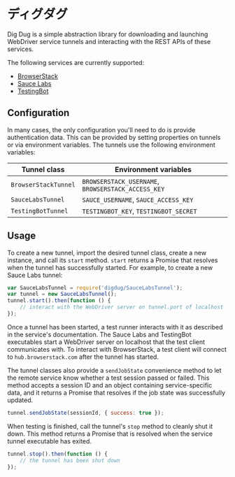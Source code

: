 # ディグダグ

Dig Dug is a simple abstraction library for downloading and launching WebDriver service tunnels and interacting with
the REST APIs of these services.

The following services are currently supported:

* [BrowserStack](http://www.browserstack.com)
* [Sauce Labs](http://www.saucelabs.com)
* [TestingBot](http://www.testingbot.com)

## Configuration

In many cases, the only configuration you'll need to do is provide authentication data. This can be provided by setting properties on tunnels or via environment variables. The tunnels use the following environment variables:

Tunnel class         | Environment variables
---------------------|----------------------------------------------------
`BrowserStackTunnel` | `BROWSERSTACK_USERNAME`, `BROWSERSTACK_ACCESS_KEY`
`SauceLabsTunnel`    | `SAUCE_USERNAME`, `SAUCE_ACCESS_KEY`
`TestingBotTunnel`   | `TESTINGBOT_KEY`, `TESTINGBOT_SECRET`


## Usage

To create a new tunnel, import the desired tunnel class, create a new instance, and call its `start` method. `start` returns a Promise that resolves when the tunnel has successfully started. For example, to create a new Sauce Labs tunnel:

```js
var SauceLabsTunnel = require('digdug/SauceLabsTunnel');
var tunnel = new SauceLabsTunnel();
tunnel.start().then(function () {
	// interact with the WebDriver server on tunnel.port of localhost
});
```

Once a tunnel has been started, a test runner interacts with it as described in the service's documentation. The Sauce Labs and TestingBot executables start a WebDriver server on localhost that the test client communicates with. To interact with BrowserStack, a test client will connect to `hub.browserstack.com` after the tunnel has started.

The tunnel classes also provide a `sendJobState` convenience method to let the remote service know whether a test session passed or failed. This method accepts a session ID and an object containing service-specific data, and it returns a Promise that resolves if the job state was successfully updated.

```js
tunnel.sendJobState(sessionId, { success: true });
```

When testing is finished, call the tunnel's `stop` method to cleanly shut it down. This method returns a Promise that is resolved when the service tunnel executable has exited.

```js
tunnel.stop().then(function () {
	// the tunnel has been shut down
});
```
